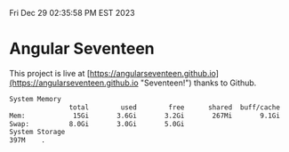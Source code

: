 Fri Dec 29 02:35:58 PM EST 2023

# Angular Seventeen


This project is live at [https://angularseventeen.github.io](https://angularseventeen.github.io "Seventeen!") thanks to Github.

```bash
System Memory
               total        used        free      shared  buff/cache   available
Mem:            15Gi       3.6Gi       3.2Gi       267Mi       9.1Gi        11Gi
Swap:          8.0Gi       3.0Gi       5.0Gi
System Storage
397M	.
```
